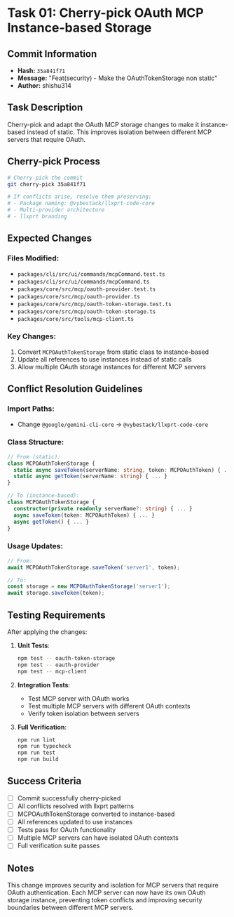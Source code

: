 # Task 01: Cherry-pick OAuth MCP Instance-based Storage

## Commit Information
- **Hash:** `35a841f71`
- **Message:** "Feat(security) - Make the OAuthTokenStorage non static"
- **Author:** shishu314

## Task Description
Cherry-pick and adapt the OAuth MCP storage changes to make it instance-based instead of static. This improves isolation between different MCP servers that require OAuth.

## Cherry-pick Process

```bash
# Cherry-pick the commit
git cherry-pick 35a841f71

# If conflicts arise, resolve them preserving:
# - Package naming: @vybestack/llxprt-code-core
# - Multi-provider architecture
# - llxprt branding
```

## Expected Changes

### Files Modified:
- `packages/cli/src/ui/commands/mcpCommand.test.ts`
- `packages/cli/src/ui/commands/mcpCommand.ts`
- `packages/core/src/mcp/oauth-provider.test.ts`
- `packages/core/src/mcp/oauth-provider.ts`
- `packages/core/src/mcp/oauth-token-storage.test.ts`
- `packages/core/src/mcp/oauth-token-storage.ts`
- `packages/core/src/tools/mcp-client.ts`

### Key Changes:
1. Convert `MCPOAuthTokenStorage` from static class to instance-based
2. Update all references to use instances instead of static calls
3. Allow multiple OAuth storage instances for different MCP servers

## Conflict Resolution Guidelines

### Import Paths:
- Change `@google/gemini-cli-core` → `@vybestack/llxprt-code-core`

### Class Structure:
```typescript
// From (static):
class MCPOAuthTokenStorage {
  static async saveToken(serverName: string, token: MCPOAuthToken) { ... }
  static async getToken(serverName: string) { ... }
}

// To (instance-based):
class MCPOAuthTokenStorage {
  constructor(private readonly serverName?: string) { ... }
  async saveToken(token: MCPOAuthToken) { ... }
  async getToken() { ... }
}
```

### Usage Updates:
```typescript
// From:
await MCPOAuthTokenStorage.saveToken('server1', token);

// To:
const storage = new MCPOAuthTokenStorage('server1');
await storage.saveToken(token);
```

## Testing Requirements

After applying the changes:

1. **Unit Tests**:
   ```bash
   npm test -- oauth-token-storage
   npm test -- oauth-provider
   npm test -- mcp-client
   ```

2. **Integration Tests**:
   - Test MCP server with OAuth works
   - Test multiple MCP servers with different OAuth contexts
   - Verify token isolation between servers

3. **Full Verification**:
   ```bash
   npm run lint
   npm run typecheck
   npm run test
   npm run build
   ```

## Success Criteria

- [ ] Commit successfully cherry-picked
- [ ] All conflicts resolved with llxprt patterns
- [ ] MCPOAuthTokenStorage converted to instance-based
- [ ] All references updated to use instances
- [ ] Tests pass for OAuth functionality
- [ ] Multiple MCP servers can have isolated OAuth contexts
- [ ] Full verification suite passes

## Notes

This change improves security and isolation for MCP servers that require OAuth authentication. Each MCP server can now have its own OAuth storage instance, preventing token conflicts and improving security boundaries between different MCP servers.